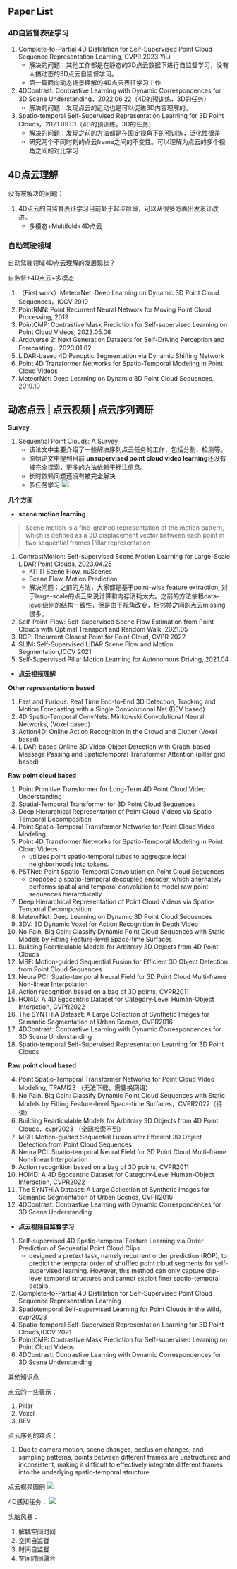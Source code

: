 ## Paper List

### 4D自监督表征学习
1. Complete-to-Partial 4D Distillation for Self-Supervised Point Cloud Sequence Representation Learning, CVPR 2023 YiLi
    * 解决的问题：其他工作都是在静态的3D点云数据下进行自监督学习，没有人搞动态的3D点云自监督学习。
    * 第一篇面向动态场景理解的4D点云表征学习工作
2. 4DContrast: Contrastive Learning with Dynamic Correspondences for 3D Scene Understanding，2022.06.22（4D的预训练，3D的任务）
    * 解决的问题：发现点云的运动也是可以促进3D内容理解的。
3. Spatio-temporal Self-Supervised Representation Learning for 3D Point Clouds，2021.09.01（4D的预训练，3D的任务）
    * 解决的问题：发现之前的方法都是在固定视角下的预训练，泛化性很差 
    * 研究两个不同时刻的点云frame之间的不变性。可以理解为点云的多个视角之间的对比学习

## 4D点云理解



没有被解决的问题：
1. 4D点云的自监督表征学习目前处于起步阶段，可以从很多方面出发设计改进。
    * 多模态+Multifold+4D点云




### 自动驾驶领域

自动驾驶领域4D点云理解的发展现状？

自监督+4D点云+多模态

1. （First work）MeteorNet: Deep Learning on Dynamic 3D Point Cloud Sequences，ICCV 2019
2. PointRNN: Point Recurrent Neural Network for Moving Point Cloud Processing, 2019
3. PointCMP: Contrastive Mask Prediction for Self-supervised Learning on Point Cloud Videos, 2023.05.06
1. Argoverse 2: Next Generation Datasets for Self-Driving Perception and Forecasting，2023.01.02
2. LiDAR-based 4D Panoptic Segmentation via Dynamic Shifting Network
3. Point 4D Transformer Networks for Spatio-Temporal Modeling in Point Cloud Videos
4. MeteorNet: Deep Learning on Dynamic 3D Point Cloud Sequences, 2019.10



## 动态点云 | 点云视频 | 点云序列调研

**Survey**
1. Sequential Point Clouds: A Survey
    * 该论文中主要介绍了一些解决序列点云任务的工作，包括分割、检测等。
    * 原始论文中提到目前 **unsupervised point cloud video learning**还没有被完全探索，更多的方法依赖于标注信息。
    * 长时依赖问题还没有被完全解决
    * 多任务学习
![](../../00_Assets/2023-05-14-09-52-25.png)


**几个方面**
* **scene motion learning**
> Scene motion is a fine-grained representation of the motion pattern, which is defined as a 3D displacement vector between each point in two sequential frames
> Pillar representation
1. ContrastMotion: Self-supervised Scene Motion Learning for Large-Scale LiDAR Point Clouds, 2023.04.25
    * KITTI Scene Flow, nuScenes
    * Scene Flow, Motion Prediction
    * 解决问题：之前的方法，大家都是基于point-wise feature extraction, 对于large-scale的点云来说计算和内存消耗太大。之前的方法依赖data-level级别的结构一致性，但是由于视角改变，相邻帧之间的点云missing很多。
2. Self-Point-Flow: Self-Supervised Scene Flow Estimation from Point Clouds with Optimal Transport and Random Walk, 2021.05
3. RCP: Recurrent Closest Point for Point Cloud, CVPR 2022
4. SLIM: Self-Supervised LiDAR Scene Flow and Motion Segmentation,ICCV 2021
5. Self-Supervised Pillar Motion Learning for Autonomous Driving, 2021.04


* **点云视频理解**

**Other representations based**
1. Fast and Furious: Real Time End-to-End 3D Detection, Tracking and Motion Forecasting with a Single Convolutional Net (BEV based)
2. 4D Spatio-Temporal ConvNets: Minkowski Convolutional Neural Networks, (Voxel based)
3. Action4D: Online Action Recognition in the Crowd and Clutter (Voxel based)
4. LiDAR-based Online 3D Video Object Detection with Graph-based Message Passing and Spatiotemporal Transformer Attention (pillar grid based)

**Raw point cloud based**
1. Point Primitive Transformer for Long-Term 4D Point Cloud Video Understanding
2. Spatial-Temporal Transformer for 3D Point Cloud Sequences
3. Deep Hierarchical Representation of Point Cloud Videos via Spatio-Temporal Decomposition
4. Point Spatio-Temporal Transformer Networks for Point Cloud Video Modeling
5. Point 4D Transformer Networks for Spatio-Temporal Modeling in Point Cloud Videos
    * utilizes point spatio-temporal tubes to aggregate local neighborhoods into tokens.
6. PSTNet: Point Spatio-Temporal Convolution on Point Cloud Sequences
    * proposed a spatio-temporal decoupled encoder, which alternately performs spatial and temporal convolution to model raw point sequences hierarchically.
7. Deep Hierarchical Representation of Point Cloud Videos via Spatio-Temporal Decomposition
8. MeteorNet: Deep Learning on Dynamic 3D Point Cloud Sequences
9. 3DV: 3D Dynamic Voxel for Action Recognition in Depth Video
10. No Pain, Big Gain: Classify Dynamic Point Cloud Sequences with Static Models by Fitting Feature-level Space-time Surfaces
11. Building Rearticulable Models for Arbitrary 3D Objects from 4D Point Clouds
12. MSF: Motion-guided Sequential Fusion for Efficient 3D Object Detection from Point Cloud Sequences
13. NeuralPCI: Spatio-temporal Neural Field for 3D Point Cloud Multi-frame Non-linear Interpolation
14. Action recognition based on a bag of 3D points, CVPR2011
15. HOI4D: A 4D Egocentric Dataset for Category-Level Human-Object Interaction, CVPR2022
16. The SYNTHIA Dataset: A Large Collection of Synthetic Images for Semantic Segmentation of Urban Scenes, CVPR2016
17. 4DContrast: Contrastive Learning with Dynamic Correspondences for 3D Scene Understanding
18. Spatio-temporal Self-Supervised Representation Learning for 3D Point Clouds




**Raw point cloud based**

4. Point Spatio-Temporal Transformer Networks for Point Cloud Video Modeling, TPAMI23 （无法下载，需要换网络）
10. No Pain, Big Gain: Classify Dynamic Point Cloud Sequences with Static Models by Fitting Feature-level Space-time Surfaces，CVPR2022（待读）
11. Building Rearticulable Models for Arbitrary 3D Objects from 4D Point Clouds，cvpr2023 （全网检索不到）
12. MSF: Motion-guided Sequential Fusion ufor Efficient 3D Object Detection from Point Cloud Sequences
13. NeuralPCI: Spatio-temporal Neural Field for 3D Point Cloud Multi-frame Non-linear Interpolation
14. Action recognition based on a bag of 3D points, CVPR2011
15. HOI4D: A 4D Egocentric Dataset for Category-Level Human-Object Interaction, CVPR2022
16. The SYNTHIA Dataset: A Large Collection of Synthetic Images for Semantic Segmentation of Urban Scenes, CVPR2016
17. 4DContrast: Contrastive Learning with Dynamic Correspondences for 3D Scene Understanding

* **点云视频自监督学习**
1. Self-supervised 4D Spatio-temporal Feature Learning via Order Prediction of Sequential Point Cloud Clips
    * designed a pretext task, namely recurrent order prediction (ROP), to predict the temporal order of shuffled point cloud segments for self-supervised learning. However, this method can only capture clip-level temporal structures and cannot exploit finer spatio-temporal details.
2. Complete-to-Partial 4D Distillation for Self-Supervised Point Cloud Sequence Representation Learning
3. Spatiotemporal Self-supervised Learning for Point Clouds in the Wild， cvpr2023
18. Spatio-temporal Self-Supervised Representation Learning for 3D Point Clouds,ICCV 2021
1. PointCMP: Contrastive Mask Prediction for Self-supervised Learning on Point Cloud Videos
2. 4DContrast: Contrastive Learning with Dynamic Correspondences for 3D Scene Understanding






其他知识点：

点云的一些表示：
1. Pillar 
2. Voxel
3. BEV

点云序列的难点：
1. Due to camera motion, scene changes, occlusion changes, and sampling patterns, points between different frames are unstructured and inconsistent, making it difficult to effectively integrate different frames into the underlying spatio-temporal structure

点云视频图例
![](../../00_Assets/2023-05-14-14-48-14.png)

4D感知任务：
![](../../00_Assets/2023-05-14-14-52-59.png)


头脑风暴：
1. 解耦空间时间
2. 空间自监督
3. 时间自监督
4. 空间时间融合